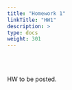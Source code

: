 ```yaml
---
title: "Homework 1"
linkTitle: "HW1"
description: >
type: docs
weight: 301
---
```


<br></br>

HW to be posted.





